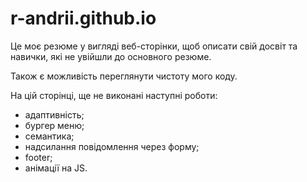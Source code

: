 # r-andrii.github.io

Це моє резюме у вигляді веб-сторінки, щоб описати свій досвіт та навички, які не увійшли до основного резюме.

Також є можливість переглянути чистоту мого коду. 

На цій сторінці, ще не виконані наступні роботи:
- адаптивність;
- бургер меню;
- семантика;
- надсилання повідомлення через форму;
- footer;
- анімації на JS.